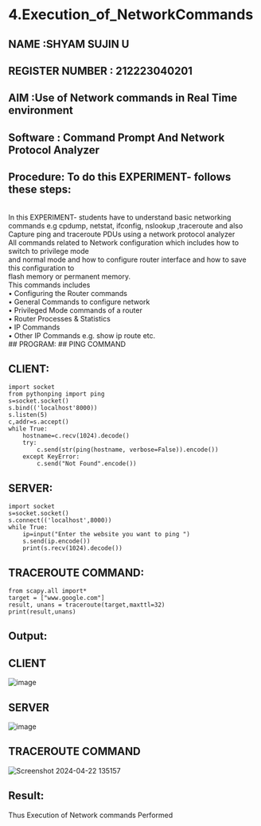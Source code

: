 # 4.Execution_of_NetworkCommands
## NAME :SHYAM SUJIN U
## REGISTER NUMBER : 212223040201
## AIM :Use of Network commands in Real Time environment
## Software : Command Prompt And Network Protocol Analyzer
## Procedure: To do this EXPERIMENT- follows these steps:
<BR>
In this EXPERIMENT- students have to understand basic networking commands e.g cpdump, netstat, ifconfig, nslookup ,traceroute and also Capture ping and traceroute PDUs using a network protocol analyzer 
<BR>
All commands related to Network configuration which includes how to switch to privilege mode
<BR>
and normal mode and how to configure router interface and how to save this configuration to
<BR>
flash memory or permanent memory.
<BR>
This commands includes
<BR>
• Configuring the Router commands
<BR>
• General Commands to configure network
<BR>
• Privileged Mode commands of a router 
<BR>
• Router Processes & Statistics
<BR>
• IP Commands
<BR>
• Other IP Commands e.g. show ip route etc.
<BR>
## PROGRAM:
## PING COMMAND

## CLIENT:
```
import socket 
from pythonping import ping 
s=socket.socket() 
s.bind(('localhost'8000)) 
s.listen(5) 
c,addr=s.accept() 
while True: 
    hostname=c.recv(1024).decode() 
    try: 
        c.send(str(ping(hostname, verbose=False)).encode()) 
    except KeyError: 
        c.send("Not Found".encode())
```
## SERVER:
```
import socket 
s=socket.socket() 
s.connect(('localhost',8000)) 
while True: 
    ip=input("Enter the website you want to ping ") 
    s.send(ip.encode()) 
    print(s.recv(1024).decode())
```    
## TRACEROUTE COMMAND:
```
from scapy.all import*     
target = ["www.google.com"]     
result, unans = traceroute(target,maxttl=32) 
print(result,unans)
```
## Output:
## CLIENT

![image](https://github.com/c-sanjay/4.Execution_of_NetworkCommends/assets/147139405/85db283e-a086-44c5-a2e3-1ca8997f26ad)

## SERVER

![image](https://github.com/c-sanjay/4.Execution_of_NetworkCommends/assets/147139405/3ef29a7a-1d98-457f-b052-2fdf83a6dbbd)

## TRACEROUTE COMMAND
![Screenshot 2024-04-22 135157](https://github.com/c-sanjay/4.Execution_of_NetworkCommends/assets/147139405/88cef99e-d29b-4174-8baf-5910e1e8dd4e)


## Result:
Thus Execution of Network commands Performed 
